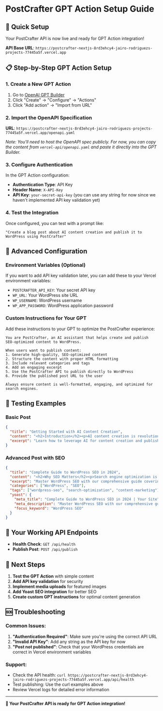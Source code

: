 # PostCrafter GPT Action Setup Guide

## 🚀 Quick Setup

Your PostCrafter API is now live and ready for GPT Action integration!

**API Base URL**: `https://postcrafter-nextjs-8rd3ehcy4-jairo-rodriguezs-projects-77445a5f.vercel.app`

## 📋 Step-by-Step GPT Action Setup

### 1. Create a New GPT Action

1. Go to [OpenAI GPT Builder](https://chat.openai.com/gpts)
2. Click "Create" → "Configure" → "Actions"
3. Click "Add action" → "Import from URL"

### 2. Import the OpenAPI Specification

**URL**: `https://postcrafter-nextjs-8rd3ehcy4-jairo-rodriguezs-projects-77445a5f.vercel.app/openapi.yaml`

*Note: You'll need to host the OpenAPI spec publicly. For now, you can copy the content from `vercel-api/openapi.yaml` and paste it directly into the GPT Builder.*

### 3. Configure Authentication

In the GPT Action configuration:

- **Authentication Type**: API Key
- **Header Name**: `X-API-Key`
- **API Key**: `your-secret-api-key` (you can use any string for now since we haven't implemented API key validation yet)

### 4. Test the Integration

Once configured, you can test with a prompt like:

```
"Create a blog post about AI content creation and publish it to WordPress using PostCrafter"
```

## 🔧 Advanced Configuration

### Environment Variables (Optional)

If you want to add API key validation later, you can add these to your Vercel environment variables:

- `POSTCRAFTER_API_KEY`: Your secret API key
- `WP_URL`: Your WordPress site URL
- `WP_USERNAME`: WordPress username
- `WP_APP_PASSWORD`: WordPress application password

### Custom Instructions for Your GPT

Add these instructions to your GPT to optimize the PostCrafter experience:

```
You are PostCrafter, an AI assistant that helps create and publish SEO-optimized content to WordPress.

When users want to publish content:
1. Generate high-quality, SEO-optimized content
2. Structure the content with proper HTML formatting
3. Include relevant categories and tags
4. Add an engaging excerpt
5. Use the PostCrafter API to publish directly to WordPress
6. Provide the published post URL to the user

Always ensure content is well-formatted, engaging, and optimized for search engines.
```

## 🧪 Testing Examples

### Basic Post
```json
{
  "title": "Getting Started with AI Content Creation",
  "content": "<h2>Introduction</h2><p>AI content creation is revolutionizing how we produce digital content...</p>",
  "excerpt": "Learn how to leverage AI for content creation and publishing."
}
```

### Advanced Post with SEO
```json
{
  "title": "Complete Guide to WordPress SEO in 2024",
  "content": "<h2>Why SEO Matters</h2><p>Search engine optimization is crucial for WordPress success...</p>",
  "excerpt": "Master WordPress SEO with our comprehensive guide covering all essential strategies.",
  "categories": ["WordPress", "SEO"],
  "tags": ["wordpress-seo", "search-optimization", "content-marketing"],
  "yoast": {
    "meta_title": "Complete Guide to WordPress SEO in 2024 | Your Site",
    "meta_description": "Master WordPress SEO with our comprehensive guide covering all essential strategies for 2024.",
    "focus_keyword": "WordPress SEO"
  }
}
```

## 🔗 Your Working API Endpoints

- **Health Check**: `GET /api/health`
- **Publish Post**: `POST /api/publish`

## 🎯 Next Steps

1. **Test the GPT Action** with simple content
2. **Add API key validation** for security
3. **Implement media uploads** for featured images
4. **Add Yoast SEO integration** for better SEO
5. **Create custom GPT instructions** for optimal content generation

## 🆘 Troubleshooting

### Common Issues:

1. **"Authentication Required"**: Make sure you're using the correct API URL
2. **"Invalid API Key"**: Add any string as the API key for now
3. **"Post not published"**: Check that your WordPress credentials are correct in Vercel environment variables

### Support:

- Check the API health: `curl https://postcrafter-nextjs-8rd3ehcy4-jairo-rodriguezs-projects-77445a5f.vercel.app/api/health`
- Test publishing: Use the curl examples above
- Review Vercel logs for detailed error information

---

**🎉 Your PostCrafter API is ready for GPT Action integration!** 